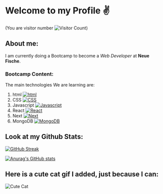 # Welcome to my Profile :v:
(You are visitor number ![Visitor Count](https://profile-counter.glitch.me/Bruno0221/count.svg))
## About me:
I am currently doing a Bootcamp to become a *Web Developer* at <a href="https://www.neuefische.de/" style="text-decoration: none">**Neue Fische**.</a>
### Bootcamp Content:
The main technologies We are learning are:
1. html [![html](https://skills.thijs.gg/icons?i=html)](https://skills.thijs.gg)
2. CSS [![CSS](https://skills.thijs.gg/icons?i=css)](https://skills.thijs.gg)
3. Javascript [![Javascript](https://skills.thijs.gg/icons?i=js)](https://skills.thijs.gg)
4. React [![React](https://skills.thijs.gg/icons?i=react)](https://skills.thijs.gg)
5. Next [![Next](https://skills.thijs.gg/icons?i=nextjs)](https://skills.thijs.gg)
6. MongoDB [![MongoDB](https://skills.thijs.gg/icons?i=mongodb)](https://skills.thijs.gg)

## Look at my Github Stats:

[![GitHub Streak](https://streak-stats.demolab.com/?user=Bruno0221)](https://git.io/streak-stats)

[![Anurag's GitHub stats](https://github-readme-stats.vercel.app/api?username=Bruno0221)](https://github.com/anuraghazra/github-readme-stats)

## Here is a cute cat gif I added, just because I can:
![Cute Cat](https://media.giphy.com/media/vFKqnCdLPNOKc/giphy.gif)


